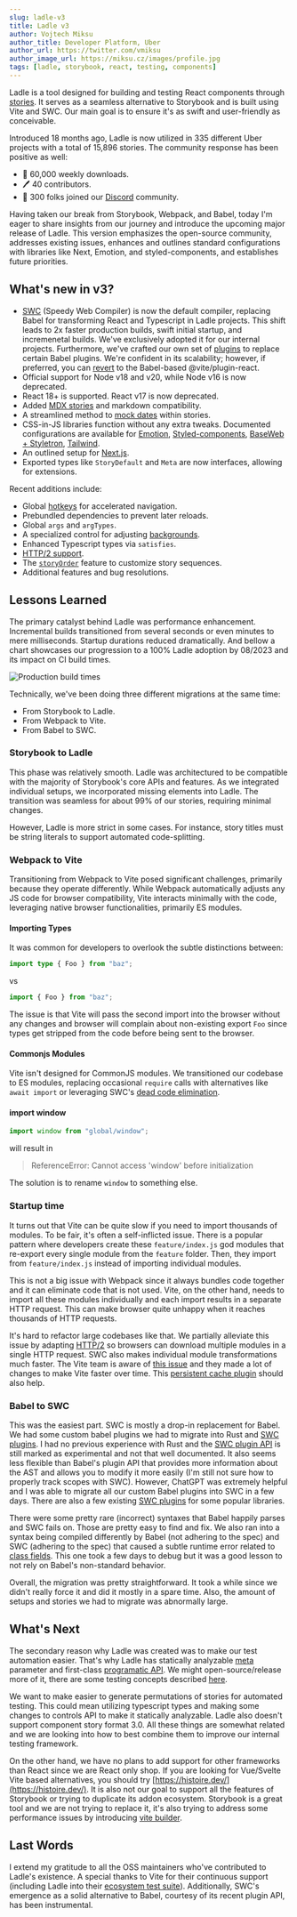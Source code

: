 ```yaml
---
slug: ladle-v3
title: Ladle v3
author: Vojtech Miksu
author_title: Developer Platform, Uber
author_url: https://twitter.com/vmiksu
author_image_url: https://miksu.cz/images/profile.jpg
tags: [ladle, storybook, react, testing, components]
---
```


Ladle is a tool designed for building and testing React components through [stories](https://github.com/ComponentDriven/csf). It serves as a seamless alternative to Storybook and is built using Vite and SWC. Our main goal is to ensure it's as swift and user-friendly as conceivable.

Introduced 18 months ago, Ladle is now utilized in 335 different Uber projects with a total of 15,896 stories. The community response has been positive as well:

- 🎯 60,000 weekly downloads.
- 🖊️ 40 contributors.
- 💬 300 folks joined our [Discord](https://discord.gg/H6FSHjyW7e) community.

Having taken our break from Storybook, Webpack, and Babel, today I'm eager to share insights from our journey and introduce the upcoming major release of Ladle. This version emphasizes the open-source community, addresses existing issues, enhances and outlines standard configurations with libraries like Next, Emotion, and styled-components, and establishes future priorities.

## What's new in v3?

- [SWC](https://swc.rs/) (Speedy Web Compiler) is now the default compiler, replacing Babel for transforming React and Typescript in Ladle projects. This shift leads to 2x faster production builds, swift initial startup, and incremenetal builds. We've exclusively adopted it for our internal projects. Furthermore, we've crafted our own set of [plugins](https://github.com/tajo/swc-plugin-fusion) to replace certain Babel plugins. We're confident in its scalability; however, if preferred, you can [revert](/docs/babel) to the Babel-based @vite/plugin-react.
- Official support for Node v18 and v20, while Node v16 is now deprecated.
- React 18+ is supported. React v17 is now deprecated.
- Added [MDX stories](/docs/mdx) and markdown compatibility.
- A streamlined method to [mock dates](/docs/mock-date) within stories.
- CSS-in-JS libraries function without any extra tweaks. Documented configurations are available for [Emotion](/docs/css#emotion), [Styled-components](/docs/css#styled-components), [BaseWeb + Styletron](/docs/css#baseweb-and-styletron), [Tailwind](/docs/css#tailwind).
- An outlined setup for [Next.js](/docs/nextjs).
- Exported types like `StoryDefault` and `Meta` are now interfaces, allowing for extensions.

Recent additions include:

- Global [hotkeys](/docs/hotkeys) for accelerated navigation.
- Prebundled dependencies to prevent later reloads.
- Global `args` and `argTypes`.
- A specialized control for adjusting [backgrounds](/docs/background).
- Enhanced Typescript types via `satisfies`.
- [HTTP/2 support](/docs/http2).
- The [`storyOrder`](/docs/config#storyorder) feature to customize story sequences.
- Additional features and bug resolutions.

## Lessons Learned

The primary catalyst behind Ladle was performance enhancement. Incremental builds transitioned from several seconds or even minutes to mere milliseconds. Startup durations reduced dramatically. And bellow a chart showcases our progression to a 100% Ladle adoption by 08/2023 and its impact on CI build times.

![Production build times](/img/build-times.png)

Technically, we've been doing three different migrations at the same time:

- From Storybook to Ladle.
- From Webpack to Vite.
- From Babel to SWC.

### Storybook to Ladle

This phase was relatively smooth. Ladle was architectured to be compatible with the majority of Storybook's core APIs and features. As we integrated individual setups, we incorporated missing elements into Ladle. The transition was seamless for about 99% of our stories, requiring minimal changes.

However, Ladle is more strict in some cases. For instance, story titles must be string literals to support automated code-splitting.

### Webpack to Vite

Transitioning from Webpack to Vite posed significant challenges, primarily because they operate differently. While Webpack automatically adjusts any JS code for browser compatibility, Vite interacts minimally with the code, leveraging native browser functionalities, primarily ES modules.

#### Importing Types

It was common for developers to overlook the subtle distinctions between:

```ts
import type { Foo } from "baz";
```

vs

```ts
import { Foo } from "baz";
```

The issue is that Vite will pass the second import into the browser without any changes and browser will complain about non-existing export `Foo` since types get stripped from the code before being sent to the browser.

#### Commonjs Modules

Vite isn't designed for CommonJS modules. We transitioned our codebase to ES modules, replacing occasional `require` calls with alternatives like `await import` or leveraging SWC's [dead code elimination](https://swc.rs/docs/configuration/compilation#jsctransformoptimizersimplify).

#### import window

```js
import window from "global/window";
```

will result in

> ReferenceError: Cannot access 'window' before initialization

The solution is to rename `window` to something else.

### Startup time

It turns out that Vite can be quite slow if you need to import thousands of modules. To be fair, it's often a self-inflicted issue. There is a popular pattern where developers create these `feature/index.js` god modules that re-export every single module from the `feature` folder. Then, they import from `feature/index.js` instead of importing individual modules.

This is not a big issue with Webpack since it always bundles code together and it can eliminate code that is not used. Vite, on the other hand, needs to import all these modules individually and each import results in a separate HTTP request. This can make browser quite unhappy when it reaches thousands of HTTP requests.

It's hard to refactor large codebases like that. We partially alleviate this issue by adapting [HTTP/2](/docs/http2) so browsers can download multiple modules in a single HTTP request. SWC also makes individual module transformations much faster. The Vite team is aware of [this issue](https://github.com/vitejs/vite/issues/1309) and they made a lot of changes to make Vite faster over time. This [persistent cache plugin](https://github.com/vitejs/vite/pull/14333) should also help.

### Babel to SWC

This was the easiest part. SWC is mostly a drop-in replacement for Babel. We had some custom babel plugins we had to migrate into Rust and [SWC plugins](https://github.com/tajo/swc-plugin-fusion). I had no previous experience with Rust and the [SWC plugin API](https://swc.rs/docs/plugin/ecmascript/getting-started) is still marked as experimental and not that well documented. It also seems less flexible than Babel's plugin API that provides more information about the AST and allows you to modify it more easily (I'm still not sure how to properly track scopes with SWC). However, ChatGPT was extremely helpful and I was able to migrate all our custom Babel plugins into SWC in a few days. There are also a few existing [SWC plugins](https://github.com/swc-project/plugins) for some popular libraries.

There were some pretty rare (incorrect) syntaxes that Babel happily parses and SWC fails on. Those are pretty easy to find and fix. We also ran into a syntax being compiled differently by Babel (not adhering to the spec) and SWC (adhering to the spec) that caused a subtle runtime error related to [class fields](https://swc.rs/docs/migrating-from-tsc#usedefineforclassfields). This one took a few days to debug but it was a good lesson to not rely on Babel's non-standard behavior.

Overall, the migration was pretty straightforward. It took a while since we didn't really force it and did it mostly in a spare time. Also, the amount of setups and stories we had to migrate was abnormally large.

## What's Next

The secondary reason why Ladle was created was to make our test automation easier. That's why Ladle has statically analyzable [meta](/docs/meta) parameter and first-class [programatic API](/docs/programmatic). We might open-source/release more of it, there are some testing concepts described [here](/docs/visual-snapshots).

We want to make easier to generate permutations of stories for automated testing. This could mean utilizing typescript types and making some changes to controls API to make it statically analyzable. Ladle also doesn't support component story format 3.0. All these things are somewhat related and we are looking into how to best combine them to improve our internal testing framework.

On the other hand, we have no plans to add support for other frameworks than React since we are React only shop. If you are looking for Vue/Svelte Vite based alternatives, you should try [https://histoire.dev/](https://histoire.dev/). It is also not our goal to support all the features of Storybook or trying to duplicate its addon ecosystem. Storybook is a great tool and we are not trying to replace it, it's also trying to address some performance issues by introducing [vite builder](https://storybook.js.org/docs/react/builders/vite#page-top).

## Last Words

I extend my gratitude to all the OSS maintainers who've contributed to Ladle's existence. A special thanks to Vite for their continuous support (including Ladle into their [ecosystem test suite](https://github.com/vitejs/vite-ecosystem-ci)). Additionally, SWC's emergence as a solid alternative to Babel, courtesy of its recent plugin API, has been instrumental.
